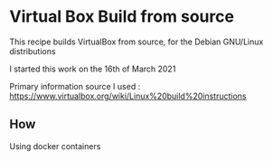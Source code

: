 # Virtual Box Build from source

This recipe builds VirtualBox from source, for the Debian GNU/Linux distributions

I started this work on the 16th of March 2021

Primary information source I used : https://www.virtualbox.org/wiki/Linux%20build%20instructions

## How

Using docker containers
